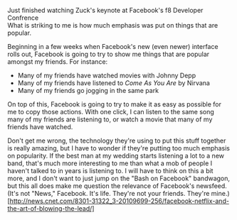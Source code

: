 Just finished watching Zuck's keynote at Facebook's f8 Developer Confrence    
What is striking to me is how much emphasis was put on things that are popular.

Beginning in a few weeks when Facebook's new (even newer) interface rolls out, Facebook is going to try to show me things that are popular amongst my friends. For instance:</p><ul style="margin-top:0"><li>Many of my friends have watched movies with Johnny Depp</li><li>Many of my friends have listened to <i>Come As You Are</i> by Nirvana</li><li>Many of my friends go jogging in the same park</li></ul><p>On top of this, Facebook is going to try to make it as easy as possible for me to copy those actions. With one click, I can listen to the same song many of my friends are listening to, or watch a movie that many of my friends have watched.

Don't get me wrong, the technology they're using to put this stuff together is really amazing, but I have to wonder if they're putting too much emphasis on popularity.
If the best man at my wedding starts listening a lot to a new band, that's much more interesting to me than what a mob of people I haven't talked to in years is listening to.
I will have to think on this a bit more, and I don't want to just jump on the "Bash on Facebook" bandwagon, but this all does make me question the relevance of Facebook's newsfeed.
(It's not "News," Facebook. It's life. They're not your friends. They're mine.)[http://news.cnet.com/8301-31322_3-20109699-256/facebook-netflix-and-the-art-of-blowing-the-lead/]

